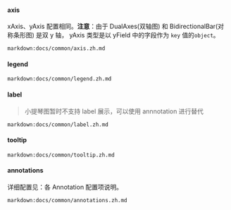 #### axis

xAxis、yAxis 配置相同。**注意**：由于 DualAxes(双轴图) 和 BidirectionalBar(对称条形图) 是双 y 轴， yAxis 类型是以 yField 中的字段作为 `key` 值的`object`。

`markdown:docs/common/axis.zh.md`

#### legend

`markdown:docs/common/legend.zh.md`


#### label

> 小提琴图暂时不支持 label 展示，可以使用 annnotation 进行替代

`markdown:docs/common/label.zh.md`


#### tooltip

`markdown:docs/common/tooltip.zh.md`

#### annotations

详细配置见：各 Annotation 配置项说明。

<!-- 直接 三级导航展开 -->
`markdown:docs/common/annotations.zh.md`
